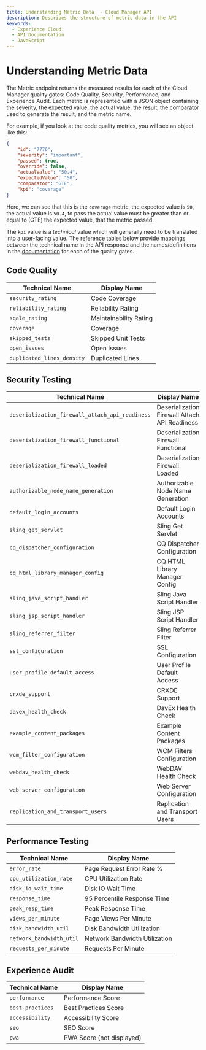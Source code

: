 ```yaml
---
title: Understanding Metric Data  - Cloud Manager API
description: Describes the structure of metric data in the API
keywords:
  - Experience Cloud
  - API Documentation
  - JavaScript
---
```


# Understanding Metric Data

The Metric endpoint returns the measured results for each of the Cloud Manager quality gates: Code Quality, Security, Performance, and Experience Audit. Each metric is represented with a JSON object containing the severity, the expected value, the actual value, the result, the comparator used to generate the result, and the metric name.

For example, if you look at the code quality metrics, you will see an object like this:

```json
{
    "id": "7776",
    "severity": "important",
    "passed": true,
    "override": false,
    "actualValue": "50.4",
    "expectedValue": "50",
    "comparator": "GTE",
    "kpi": "coverage"
}
```

Here, we can see that this is the `coverage` metric, the expected value is `50`, the actual value is `50.4`, to pass the actual value must be greater than or equal to (GTE) the expected value, that the metric passed.

The `kpi` value is a _technical_ value which will generally need to be translated into a user-facing value. The reference tables below provide mappings between the technical name in the API response and the names/definitions in the [documentation](https://www.adobe.com/go/aem_cloud_mgr_testresults_en) for each of the quality gates.

## Code Quality

| Technical Name             | Display Name           |
|----------------------------|------------------------|
| `security_rating`          | Code Coverage          |
| `reliability_rating`       | Reliability Rating     |
| `sqale_rating`             | Maintainability Rating |
| `coverage`                 | Coverage               |
| `skipped_tests`            | Skipped Unit Tests     |
| `open_issues`              | Open Issues            |
| `duplicated_lines_density` | Duplicated Lines       |

## Security Testing

| Technical Name                                  | Display Name                                  |
|-------------------------------------------------|-----------------------------------------------|
| `deserialization_firewall_attach_api_readiness` | Deserialization Firewall Attach API Readiness |
| `deserialization_firewall_functional`           | Deserialization Firewall Functional           |
| `deserialization_firewall_loaded`               | Deserialization Firewall Loaded               |
| `authorizable_node_name_generation`             | Authorizable Node Name Generation             |
| `default_login_accounts`                        | Default Login Accounts                        |
| `sling_get_servlet`                             | Sling Get Servlet                             |
| `cq_dispatcher_configuration`                   | CQ Dispatcher Configuration                   |
| `cq_html_library_manager_config`                | CQ HTML Library Manager Config                |
| `sling_java_script_handler`                     | Sling Java Script Handler                     |
| `sling_jsp_script_handler`                      | Sling JSP Script Handler                      |
| `sling_referrer_filter`                         | Sling Referrer Filter                         |
| `ssl_configuration`                             | SSL Configuration                             |
| `user_profile_default_access`                   | User Profile Default Access                   |
| `crxde_support`                                 | CRXDE Support                                 |
| `davex_health_check`                            | DavEx Health Check                            |
| `example_content_packages`                      | Example Content Packages                      |
| `wcm_filter_configuration`                      | WCM Filters Configuration                     |
| `webdav_health_check`                           | WebDAV Health Check                           |
| `web_server_configuration`                      | Web Server Configuration                      |
| `replication_and_transport_users`               | Replication and Transport Users               |

## Performance Testing

| Technical Name             | Display Name                                  |
|----------------------------|-----------------------------------------------|
| `error_rate`               | Page Request Error Rate %                     |
| `cpu_utilization_rate`     | CPU Utilization Rate                          |
| `disk_io_wait_time`        | Disk IO Wait Time                             |
| `response_time`            | 95 Percentile Response Time                   |
| `peak_resp_time`           | Peak Response Time                            |
| `views_per_minute`         | Page Views Per Minute                         |
| `disk_bandwidth_util`      | Disk Bandwidth Utilization                    |
| `network_bandwidth_util`   | Network Bandwidth Utilization                 |
| `requests_per_minute`      | Requests Per Minute                           |

## Experience Audit

| Technical Name             | Display Name                                  |
|----------------------------|-----------------------------------------------|
| `performance`              | Performance Score                             |
| `best-practices`           | Best Practices Score                          |
| `accessibility`            | Accessibility Score                           |
| `seo`                      | SEO Score                                     |
| `pwa`                      | PWA Score (not displayed)                     |
